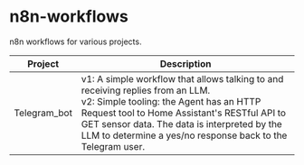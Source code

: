 # n8n-workflows
n8n workflows for various projects.


| Project      | Description |
| ------------ | ----------- |
| Telegram_bot | v1: A simple workflow that allows talking to and receiving replies from an LLM. <br/> v2: Simple tooling: the Agent has an HTTP Request tool to Home Assistant's RESTful API to GET sensor data. The data is interpreted by the LLM to determine a yes/no response back to the Telegram user. |
